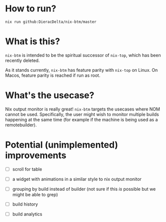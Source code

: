 # How to run?

`nix run github:DieracDelta/nix-btm/master`

# What is this?

`nix-btm` is intended to be the spiritual successor of `nix-top`, which has been recently deleted.

As it stands currently, `nix-btm` has feature parity with `nix-top` on Linux. On Macos, feature parity is reached if run as root.

# What's the usecase?

Nix output monitor is really great! `nix-btm` targets the usecases where NOM cannot be used. Specifically, the user might wish to monitor multiple builds happening at the same time (for example if the machine is being used as a remotebuilder).

# Potential (unimplemented) improvements

- [ ] scroll for table
- [ ] a widget with animations in a similar style to nix output monitor
- [ ] grouping by build instead of builder (not sure if this *is* possible but we might be able to grep)
- [ ] build history
- [ ] build analytics


